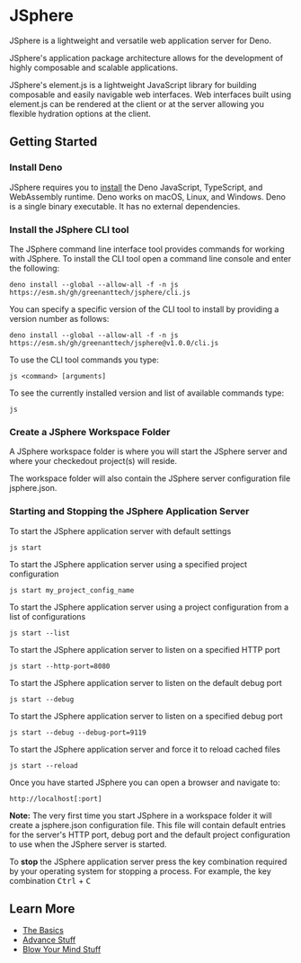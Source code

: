 # JSphere
JSphere is a lightweight and versatile web application server for Deno.

JSphere's application package architecture allows for the development of highly composable and scalable applications.

JSphere's element.js is a lightweight JavaScript library for building composable and easily navigable web interfaces. Web interfaces built using element.js can be rendered at the client or at the server allowing you flexible hydration options at the client.

## Getting Started

### Install Deno
JSphere requires you to [install](https://docs.deno.com/runtime/getting_started/installation) the Deno JavaScript, TypeScript, and WebAssembly runtime. Deno works on macOS, Linux, and Windows. Deno is a single binary executable. It has no external dependencies.

### Install the JSphere CLI tool
The JSphere command line interface tool provides commands for working with JSphere.  To install the CLI tool open a command line console and enter the following:
```
deno install --global --allow-all -f -n js https://esm.sh/gh/greenanttech/jsphere/cli.js
```
You can specify a specific version of the CLI tool to install by providing a version number as follows:
```
deno install --global --allow-all -f -n js https://esm.sh/gh/greenanttech/jsphere@v1.0.0/cli.js
```
To use the CLI tool commands you type:
```
js <command> [arguments]
```
To see the currently installed version and list of available commands type:
```
js
```

### Create a JSphere Workspace Folder ###
A JSphere workspace folder is where you will start the JSphere server and where your checkedout project(s) will reside.

The workspace folder will also contain the JSphere server configuration file jsphere.json.

### Starting and Stopping the JSphere Application Server

To start the JSphere application server with default settings
```
js start
```
To start the JSphere application server using a specified project configuration
```
js start my_project_config_name
```
To start the JSphere application server using a project configuration from a list of configurations
```
js start --list
```
To start the JSphere application server to listen on a specified HTTP port
```
js start --http-port=8080
```
To start the JSphere application server to listen on the default debug port
```
js start --debug
```
To start the JSphere application server to listen on a specified debug port
```
js start --debug --debug-port=9119
```
To start the JSphere application server and force it to reload cached files
```
js start --reload
```

Once you have started JSphere you can open a browser and navigate to:
```
http://localhost[:port]
```

**Note:**
The very first time you start JSphere in a workspace folder it will create a jsphere.json configuration file. This file will contain default entries for the server's HTTP port, debug port and the default project configuration to use when the JSphere server is started.

To **stop** the JSphere application server press the key combination required by your operating system for stopping a process. For example, the key combination <kbd>Ctrl</kbd> + <kbd>C</kbd>

## Learn More ##
- [The Basics](CREATE_PROJECT.md)
- [Advance Stuff]()
- [Blow Your Mind Stuff]()
